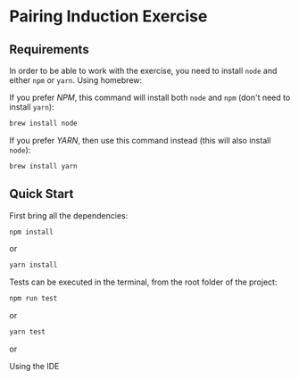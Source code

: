 # Pairing Induction Exercise

## Requirements

In order to be able to work with the exercise, you need to install `node` and
either `npm` or `yarn`. Using homebrew:

If you prefer *NPM*, this command will install both `node` and `npm`
(don't need to install `yarn`):

```bash
brew install node
```

If you prefer *YARN*, then use this command instead (this will also install
`node`):

```bash
brew install yarn
```

## Quick Start

First bring all the dependencies:

```bash
npm install
```

or

```bash
yarn install
```

Tests can be executed in the terminal, from the root folder of the project:

```bash
npm run test
```

or

```bash
yarn test
```

or

Using the IDE
